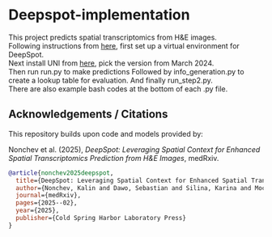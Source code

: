 # Deepspot-implementation
This project predicts spatial transcriptomics from H&E images.  
Following instructions from [here](https://github.com/ratschlab/DeepSpot/blob/main/README.md), first set up a virtual environment for DeepSpot.  
Next install UNI from [here](https://github.com/mahmoodlab/UNI/blob/main/README.md), pick the version from March 2024.  
Then run run.py to make predictions
Followed by info_generation.py to create a lookup table for evaluation.
And finally run_step2.py.  
There are also example bash codes at the bottom of each .py file.

## Acknowledgements / Citations

This repository builds upon code and models provided by:

Nonchev et al. (2025), *DeepSpot: Leveraging Spatial Context for Enhanced Spatial Transcriptomics Prediction from H&E Images*, medRxiv.  

```bibtex
@article{nonchev2025deepspot,
  title={DeepSpot: Leveraging Spatial Context for Enhanced Spatial Transcriptomics Prediction from H\&E Images},
  author={Nonchev, Kalin and Dawo, Sebastian and Silina, Karina and Moch, Holger and Andani, Sonali and Tumor Profiler Consortium and Koelzer, Viktor H and Raetsch, Gunnar},
  journal={medRxiv},
  pages={2025--02},
  year={2025},
  publisher={Cold Spring Harbor Laboratory Press}
}
